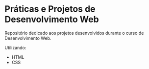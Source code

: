 # Práticas e Projetos de Desenvolvimento Web
Repositório dedicado aos projetos desenvolvidos durante o curso de Desenvolvimento Web.

Utilizando:
- HTML
- CSS
